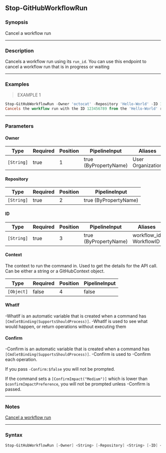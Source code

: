 Stop-GitHubWorkflowRun
----------------------

### Synopsis
Cancel a workflow run

---

### Description

Cancels a workflow run using its `run_id`. You can use this endpoint to cancel a workflow run that is in progress or waiting

---

### Examples
> EXAMPLE 1

```PowerShell
Stop-GitHubWorkflowRun -Owner 'octocat' -Repository 'Hello-World' -ID 123456789
Cancels the workflow run with the ID 123456789 from the 'Hello-World' repository owned by 'octocat'
```

---

### Parameters
#### **Owner**

|Type      |Required|Position|PipelineInput        |Aliases              |
|----------|--------|--------|---------------------|---------------------|
|`[String]`|true    |1       |true (ByPropertyName)|User<br/>Organization|

#### **Repository**

|Type      |Required|Position|PipelineInput        |
|----------|--------|--------|---------------------|
|`[String]`|true    |2       |true (ByPropertyName)|

#### **ID**

|Type      |Required|Position|PipelineInput        |Aliases                   |
|----------|--------|--------|---------------------|--------------------------|
|`[String]`|true    |3       |true (ByPropertyName)|workflow_id<br/>WorkflowID|

#### **Context**
The context to run the command in. Used to get the details for the API call.
Can be either a string or a GitHubContext object.

|Type      |Required|Position|PipelineInput|
|----------|--------|--------|-------------|
|`[Object]`|false   |4       |false        |

#### **WhatIf**
-WhatIf is an automatic variable that is created when a command has ```[CmdletBinding(SupportsShouldProcess)]```.
-WhatIf is used to see what would happen, or return operations without executing them
#### **Confirm**
-Confirm is an automatic variable that is created when a command has ```[CmdletBinding(SupportsShouldProcess)]```.
-Confirm is used to -Confirm each operation.

If you pass ```-Confirm:$false``` you will not be prompted.

If the command sets a ```[ConfirmImpact("Medium")]``` which is lower than ```$confirmImpactPreference```, you will not be prompted unless -Confirm is passed.

---

### Notes
[Cancel a workflow run](https://docs.github.com/en/rest/actions/workflow-runs#cancel-a-workflow-run)

---

### Syntax
```PowerShell
Stop-GitHubWorkflowRun [-Owner] <String> [-Repository] <String> [-ID] <String> [[-Context] <Object>] [-WhatIf] [-Confirm] [<CommonParameters>]
```
